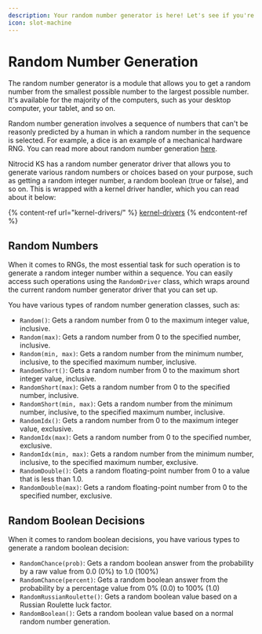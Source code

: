 ```yaml
---
description: Your random number generator is here! Let's see if you're lucky.
icon: slot-machine
---
```


# Random Number Generation

The random number generator is a module that allows you to get a random number from the smallest possible number to the largest possible number. It's available for the majority of the computers, such as your desktop computer, your tablet, and so on.

Random number generation involves a sequence of numbers that can't be reasonly predicted by a human in which a random number in the sequence is selected. For example, a dice is an example of a mechanical hardware RNG. You can read more about random number generation [here](https://en.m.wikipedia.org/wiki/Random_number_generation).

Nitrocid KS has a random number generator driver that allows you to generate various random numbers or choices based on your purpose, such as getting a random integer number, a random boolean (true or false), and so on. This is wrapped with a kernel driver handler, which you can read about it below:

{% content-ref url="kernel-drivers/" %}
[kernel-drivers](kernel-drivers/)
{% endcontent-ref %}

## Random Numbers

When it comes to RNGs, the most essential task for such operation is to generate a random integer number within a sequence. You can easily access such operations using the `RandomDriver` class, which wraps around the current random number generator driver that you can set up.

You have various types of random number generation classes, such as:

* `Random()`: Gets a random number from 0 to the maximum integer value, inclusive.
* `Random(max)`: Gets a random number from 0 to the specified number, inclusive.
* `Random(min, max)`: Gets a random number from the minimum number, inclusive, to the specified maximum number, inclusive.
* `RandomShort()`: Gets a random number from 0 to the maximum short integer value, inclusive.
* `RandomShort(max)`: Gets a random number from 0 to the specified number, inclusive.
* `RandomShort(min, max)`: Gets a random number from the minimum number, inclusive, to the specified maximum number, inclusive.
* `RandomIdx()`: Gets a random number from 0 to the maximum integer value, exclusive.
* `RandomIdx(max)`: Gets a random number from 0 to the specified number, exclusive.
* `RandomIdx(min, max)`: Gets a random number from the minimum number, inclusive, to the specified maximum number, exclusive.
* `RandomDouble()`: Gets a random floating-point number from 0 to a value that is less than 1.0.
* `RandomDouble(max)`: Gets a random floating-point number from 0 to the specified number, exclusive.

## Random Boolean Decisions

When it comes to random boolean decisions, you have various types to generate a random boolean decision:

* `RandomChance(prob)`: Gets a random boolean answer from the probability by a raw value from 0.0 (0%) to 1.0 (100%)
* `RandomChance(percent)`: Gets a random boolean answer from the probability by a percentage value from 0% (0.0) to 100% (1.0)
* `RandomRussianRoulette()`: Gets a random boolean value based on a Russian Roulette luck factor.
* `RandomBoolean()`: Gets a random boolean value based on a normal random number generation.
